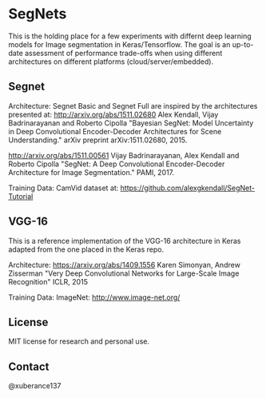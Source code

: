 # SegNets
This is the holding place for a few experiments with differnt deep learning models for Image segmentation in Keras/Tensorflow. The goal is an up-to-date assessment of performance trade-offs when using different architectures on different platforms (cloud/server/embedded).

## Segnet

Architecture:
Segnet Basic and Segnet Full are inspired by the architectures presented at:
http://arxiv.org/abs/1511.02680
Alex Kendall, Vijay Badrinarayanan and Roberto Cipolla "Bayesian SegNet: Model Uncertainty in Deep Convolutional Encoder-Decoder Architectures for Scene Understanding." arXiv preprint arXiv:1511.02680, 2015.

http://arxiv.org/abs/1511.00561
Vijay Badrinarayanan, Alex Kendall and Roberto Cipolla "SegNet: A Deep Convolutional Encoder-Decoder Architecture for Image Segmentation." PAMI, 2017. 

Training Data:
CamVid dataset at:
https://github.com/alexgkendall/SegNet-Tutorial

## VGG-16

This is a reference implementation of the VGG-16 architecture in Keras adapted from the one placed in the Keras repo.

Architecture:
https://arxiv.org/abs/1409.1556
Karen Simonyan, Andrew Zisserman "Very Deep Convolutional Networks for Large-Scale Image Recognition" ICLR, 2015 

Training Data:
ImageNet:
http://www.image-net.org/

## License
MIT license for research and personal use.

## Contact
@xuberance137

